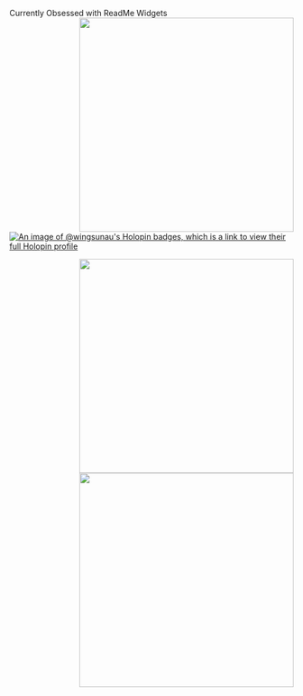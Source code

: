 Currently Obsessed with ReadMe Widgets
<img align='right' src="https://github-readme-stats.vercel.app/api?username=WingSunAu&show_icons=true&theme=dark" width="380">
[![An image of @wingsunau's Holopin badges, which is a link to view their full Holopin profile](https://holopin.me/wingsunau)](https://holopin.io/@wingsunau)

<img align='right' src="(https://holopin.me/wingsunau)](https://holopin.io/@wingsunau)" width="380">
<img align='right' src="https://github-readme-stats.vercel.app/api?username=WingSunAu&show_icons=true&theme=dark" width="380">
